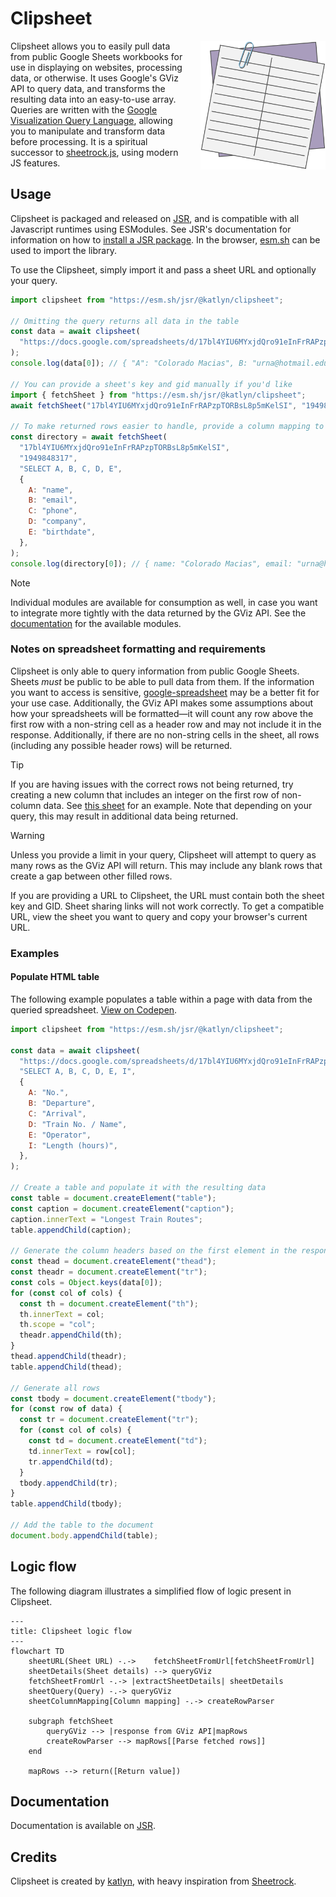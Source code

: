 # Clipsheet

<img alt="Clipsheet logo" src="./media/clipsheet.png" align="right" width="200" style="margin-left: 25px;"/>

Clipsheet allows you to easily pull data from public Google Sheets workbooks for use in displaying on websites,
processing data, or otherwise. It uses Google's GViz API to query data, and transforms the resulting data into an
easy-to-use array. Queries are written with the [Google Visualization Query Language][gql], allowing you to manipulate
and transform data before processing. It is a spiritual successor to [sheetrock.js][sheetrock], using modern JS
features.

## Usage

Clipsheet is packaged and released on [JSR][jsr_package], and is compatible with all Javascript runtimes using
ESModules. See JSR's documentation for information on how to
[install a JSR package](https://jsr.io/docs/using-packages). In the browser, [esm.sh](https://esm.sh/) can be used to
import the library.

To use the Clipsheet, simply import it and pass a sheet URL and optionally your query.

```js
import clipsheet from "https://esm.sh/jsr/@katlyn/clipsheet";

// Omitting the query returns all data in the table
const data = await clipsheet(
  "https://docs.google.com/spreadsheets/d/17bl4YIU6MYxjdQro91eInFrRAPzpTORBsL8p5mKelSI/edit?gid=1949848317#gid=1949848317",
);
console.log(data[0]); // { "A": "Colorado Macias", B: "urna@hotmail.edu", ...}

// You can provide a sheet's key and gid manually if you'd like
import { fetchSheet } from "https://esm.sh/jsr/@katlyn/clipsheet";
await fetchSheet("17bl4YIU6MYxjdQro91eInFrRAPzpTORBsL8p5mKelSI", "1949848317");

// To make returned rows easier to handle, provide a column mapping to use nicer keys
const directory = await fetchSheet(
  "17bl4YIU6MYxjdQro91eInFrRAPzpTORBsL8p5mKelSI",
  "1949848317",
  "SELECT A, B, C, D, E",
  {
    A: "name",
    B: "email",
    C: "phone",
    D: "company",
    E: "birthdate",
  },
);
console.log(directory[0]); // { name: "Colorado Macias", email: "urna@hotmail.edu", ... }
```
> [!NOTE]
> Individual modules are available for consumption as well, in case you want to integrate more tightly with the data
> returned by the GViz API. See the [documentation][documentation] for the available modules.

### Notes on spreadsheet formatting and requirements

Clipsheet is only able to query information from public Google Sheets. Sheets _must_ be public to be able to
pull data from them. If the information you want to access is sensitive,
[google-spreadsheet](https://www.npmjs.com/package/google-spreadsheet) may be a better fit for your use case.
Additionally, the GViz API makes some assumptions about how your spreadsheets will be formatted—it will count any row
above the first row with a non-string cell as a header row and may not include it in the response. Additionally,
if there are no non-string cells in the sheet, all rows (including any possible header rows) will be returned.

> [!TIP]
> If you are having issues with the correct rows not being returned, try creating a new column that includes an integer
> on the first row of non-column data. See
> [this sheet](https://docs.google.com/spreadsheets/d/17bl4YIU6MYxjdQro91eInFrRAPzpTORBsL8p5mKelSI/edit?gid=1236731650#gid=1236731650)
> for an example. Note that depending on your query, this may result in additional data being returned.

> [!WARNING]
> Unless you provide a limit in your query, Clipsheet will attempt to query as many rows as the GViz API will return.
> This may include any blank rows that create a gap between other filled rows.

If you are providing a URL to Clipsheet, the URL must contain both the sheet key and GID. Sheet sharing links will not
work correctly. To get a compatible URL, view the sheet you want to query and copy your browser's current URL.

### Examples

#### Populate HTML table

The following example populates a table within a page with data from the queried spreadsheet.
[View on Codepen](https://codepen.io/katlyn/pen/KKLvEdj?editors=0010).

```js
import clipsheet from "https://esm.sh/jsr/@katlyn/clipsheet";

const data = await clipsheet(
  "https://docs.google.com/spreadsheets/d/17bl4YIU6MYxjdQro91eInFrRAPzpTORBsL8p5mKelSI/edit#gid=933278534",
  "SELECT A, B, C, D, E, I",
  {
    A: "No.",
    B: "Departure",
    C: "Arrival",
    D: "Train No. / Name",
    E: "Operator",
    I: "Length (hours)",
  },
);

// Create a table and populate it with the resulting data
const table = document.createElement("table");
const caption = document.createElement("caption");
caption.innerText = "Longest Train Routes";
table.appendChild(caption);

// Generate the column headers based on the first element in the response
const thead = document.createElement("thead");
const theadr = document.createElement("tr");
const cols = Object.keys(data[0]);
for (const col of cols) {
  const th = document.createElement("th");
  th.innerText = col;
  th.scope = "col";
  theadr.appendChild(th);
}
thead.appendChild(theadr);
table.appendChild(thead);

// Generate all rows
const tbody = document.createElement("tbody");
for (const row of data) {
  const tr = document.createElement("tr");
  for (const col of cols) {
    const td = document.createElement("td");
    td.innerText = row[col];
    tr.appendChild(td);
  }
  tbody.appendChild(tr);
}
table.appendChild(tbody);

// Add the table to the document
document.body.appendChild(table);
```

## Logic flow
The following diagram illustrates a simplified flow of logic present in Clipsheet.
```mermaid
---
title: Clipsheet logic flow
---
flowchart TD
    sheetURL(Sheet URL) -.->    fetchSheetFromUrl[fetchSheetFromUrl]
    sheetDetails(Sheet details) --> queryGViz
    fetchSheetFromUrl -.-> |extractSheetDetails| sheetDetails
    sheetQuery(Query) -.-> queryGViz
    sheetColumnMapping[Column mapping] -.-> createRowParser

    subgraph fetchSheet
        queryGViz --> |response from GViz API|mapRows
        createRowParser --> mapRows[[Parse fetched rows]]
    end

    mapRows --> return([Return value])
```

## Documentation

Documentation is available on [JSR][documentation].

## Credits

Clipsheet is created by [katlyn](https://katlyn.dev/), with heavy inspiration from [Sheetrock][sheetrock].

<!-- Reference links -->

[jsr_package]: https://jsr.io/@katlyn/clipsheet
[documentation]: https://jsr.io/@katlyn/clipsheet/doc
[gql]: https://developers.google.com/chart/interactive/docs/querylanguage
[sheetrock]: https://chriszarate.github.io/sheetrock/
